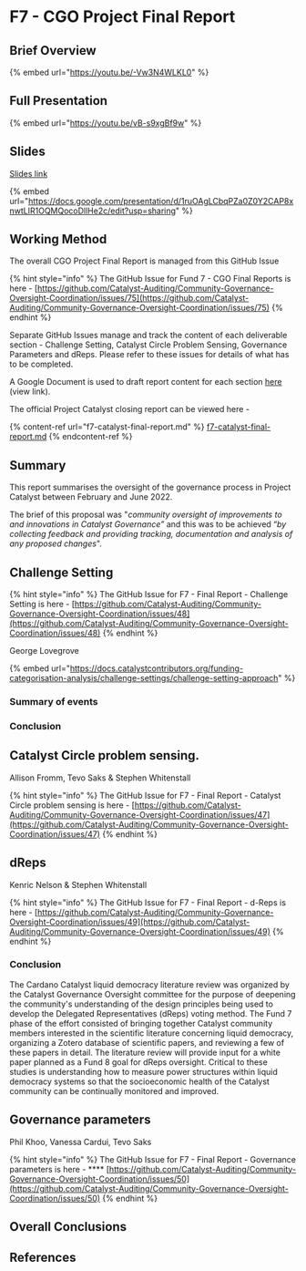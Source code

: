 # F7 - CGO Project Final Report

## Brief Overview

{% embed url="https://youtu.be/-Vw3N4WLKL0" %}

## Full Presentation

{% embed url="https://youtu.be/vB-s9xgBf9w" %}

## Slides

[Slides link](https://docs.google.com/presentation/d/1ruOAgLCbqPZa0Z0Y2CAP8xnwtLIR1OQMQocoDllHe2c/edit?usp=sharing)

{% embed url="https://docs.google.com/presentation/d/1ruOAgLCbqPZa0Z0Y2CAP8xnwtLIR1OQMQocoDllHe2c/edit?usp=sharing" %}

## Working Method

The overall CGO Project Final Report is managed from this GitHub Issue

{% hint style="info" %}
The GitHub Issue for Fund 7 - CGO Final Reports is here - [https://github.com/Catalyst-Auditing/Community-Governance-Oversight-Coordination/issues/75](https://github.com/Catalyst-Auditing/Community-Governance-Oversight-Coordination/issues/75)
{% endhint %}

Separate GitHub Issues manage and track the content of each deliverable section - Challenge Setting, Catalyst Circle Problem Sensing, Governance Parameters and dReps. Please refer to these issues for details of what has to be completed.

A Google Document is used to draft report content for each section [here](https://docs.google.com/document/d/1jkkgbmU\_tEVM9CgmlW1MSWJTRnaZdFURU6f02TfptkU/edit?usp=sharing) (view link).

The official Project Catalyst closing report can be viewed here -

{% content-ref url="f7-catalyst-final-report.md" %}
[f7-catalyst-final-report.md](f7-catalyst-final-report.md)
{% endcontent-ref %}

## &#x20;**Summary**

This report summarises the oversight of the governance process in Project Catalyst between February and June 2022.

The brief of this proposal was "_community oversight of improvements to and innovations in Catalyst Governance”_ and this was to be achieved “_by collecting feedback and providing tracking, documentation and analysis of any proposed changes_".

## **Challenge Setting**

{% hint style="info" %}
The GitHub Issue for F7 - Final Report - Challenge Setting is here - [https://github.com/Catalyst-Auditing/Community-Governance-Oversight-Coordination/issues/48](https://github.com/Catalyst-Auditing/Community-Governance-Oversight-Coordination/issues/48)
{% endhint %}

George Lovegrove

{% embed url="https://docs.catalystcontributors.org/funding-categorisation-analysis/challenge-settings/challenge-setting-approach" %}

### Summary of events

### Conclusion

## **Catalyst Circle problem sensing.**

Allison Fromm, Tevo Saks & Stephen Whitenstall

{% hint style="info" %}
The GitHub Issue for F7 - Final Report - Catalyst Circle problem sensing is here - [https://github.com/Catalyst-Auditing/Community-Governance-Oversight-Coordination/issues/47](https://github.com/Catalyst-Auditing/Community-Governance-Oversight-Coordination/issues/47)
{% endhint %}

## **dReps**

Kenric Nelson & Stephen Whitenstall

{% hint style="info" %}
The GitHub Issue for F7 - Final Report - d-Reps is here - [https://github.com/Catalyst-Auditing/Community-Governance-Oversight-Coordination/issues/49](https://github.com/Catalyst-Auditing/Community-Governance-Oversight-Coordination/issues/49)
{% endhint %}

### Conclusion <a href="#docs-internal-guid-aa45b68d-7fff-9c1b-81cb-a097ff46c4e0" id="docs-internal-guid-aa45b68d-7fff-9c1b-81cb-a097ff46c4e0"></a>

The Cardano Catalyst liquid democracy literature review was organized by the Catalyst Governance Oversight committee for the purpose of deepening the community's understanding of the design principles being used to develop the Delegated Representatives (dReps) voting method. The Fund 7 phase of the effort consisted of bringing together Catalyst community members interested in the scientific literature concerning liquid democracy, organizing a Zotero database of scientific papers, and reviewing a few of these papers in detail. The literature review will provide input for a white paper planned as a Fund 8 goal for dReps oversight. Critical to these studies is understanding how to measure power structures within liquid democracy systems so that the socioeconomic health of the Catalyst community can be continually monitored and improved.

## **Governance parameters**

Phil Khoo, Vanessa Cardui, Tevo Saks

{% hint style="info" %}
The GitHub Issue for F7 - Final Report - Governance parameters is here - \*\*\*\* [https://github.com/Catalyst-Auditing/Community-Governance-Oversight-Coordination/issues/50](https://github.com/Catalyst-Auditing/Community-Governance-Oversight-Coordination/issues/50)
{% endhint %}

## Overall Conclusions

## References
